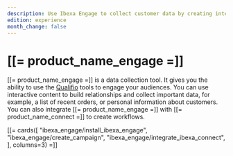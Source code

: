 ```yaml
---
description: Use Ibexa Engage to collect customer data by creating interactive content.
edition: experience
month_change: false
---
```


# [[= product_name_engage =]]

[[= product_name_engage =]] is a data collection tool.
It gives you the ability to use the [Qualifio](https://qualifio.com/) tools to engage your audiences. You can use interactive content to build relationships and collect important data, for example, a list of recent orders, or personal information about customers.
You can also integrate [[= product_name_engage =]] with [[= product_name_connect =]] to create workflows.

[[= cards([
    "ibexa_engage/install_ibexa_engage",
    "ibexa_engage/create_campaign",
    "ibexa_engage/integrate_ibexa_connect",
], columns=3) =]]
